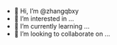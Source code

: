 - 👋 Hi, I’m @zhangqbxy
- 👀 I’m interested in ...
- 🌱 I’m currently learning ...
- 💞️ I’m looking to collaborate on ...


<!---
zhangqbxy/zhangqbxy is a ✨ special ✨ repository because its `README.md` (this file) appears on your GitHub profile.
You can click the Preview link to take a look at your changes.
--->
